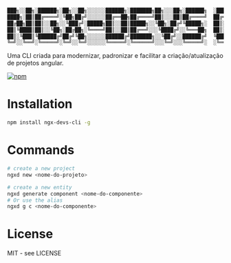 ```bash
███╗░░██╗░██████╗░██╗░░██╗░░░░░░██████╗░███████╗██╗░░░██╗░██████╗  ░█████╗░██╗░░░░░██╗
████╗░██║██╔════╝░╚██╗██╔╝░░░░░░██╔══██╗██╔════╝██║░░░██║██╔════╝  ██╔══██╗██║░░░░░██║
██╔██╗██║██║░░██╗░░╚███╔╝░█████╗██║░░██║█████╗░░╚██╗░██╔╝╚█████╗░  ██║░░╚═╝██║░░░░░██║
██║╚████║██║░░╚██╗░██╔██╗░╚════╝██║░░██║██╔══╝░░░╚████╔╝░░╚═══██╗  ██║░░██╗██║░░░░░██║
██║░╚███║╚██████╔╝██╔╝╚██╗░░░░░░██████╔╝███████╗░░╚██╔╝░░██████╔╝  ╚█████╔╝███████╗██║
╚═╝░░╚══╝░╚═════╝░╚═╝░░╚═╝░░░░░░╚═════╝░╚══════╝░░░╚═╝░░░╚═════╝░  ░╚════╝░╚══════╝╚═╝
```

Uma CLI criada para modernizar, padronizar e facilitar a criação/atualização de projetos angular.

[![npm](https://img.shields.io/npm/v/ngx-devs-cli?style=flat-square)](https://www.npmjs.com/package/ngx-devs-cli)

# Installation

```bash
npm install ngx-devs-cli -g
```

# Commands

```bash
# create a new project
ngxd new <nome-do-projeto>
```

```bash
# create a new entity
ngxd generate component <nome-do-componente>
# Or use the alias
ngxd g c <nome-do-componente>
```

# License

MIT - see LICENSE
